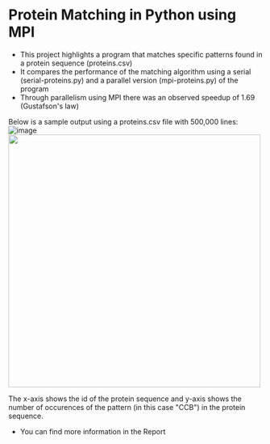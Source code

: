 # Protein Matching in Python using MPI
- This project highlights a program that matches specific patterns found in a protein sequence (proteins.csv)
- It compares the performance of the matching algorithm using a serial (serial-proteins.py) and a parallel version (mpi-proteins.py) of the program
- Through parallelism using MPI there was an observed speedup of 1.69 (Gustafson's law)

Below is a sample output using a proteins.csv file with 500,000 lines:
![image](https://github.com/user-attachments/assets/1233db56-1ce6-4035-81bc-f6aa30cf75af)
<img src="https://github.com/user-attachments/assets/1233db56-1ce6-4035-81bc-f6aa30cf75af" width="500">

The x-axis shows the id of the protein sequence and y-axis shows the number of occurences of the pattern (in this case "CCB") in the protein sequence.

* You can find more information in the Report
